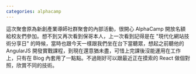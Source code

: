 ```yaml
---
categories: alphacamp
---
```


這次聚會原為新創產業導師社群聚會的內部活動，很開心 AlphaCamp 開放名額給校友們參加。想不到又再次看到保哥本人，上一次看到記得是在 "現代化網站技術分享日" 的時候，當時也跟今天一樣跟我們坐在台下當聽眾，想起之前聽他的 AngularJS 開發實戰課程，到現在還意猶未盡，可惜上完課後沒能運用在工作上，只有在 Blog 內套用了一點點。不過剛好可以跟最近正在摸索的 React 做個對照，欣賞不同的技術。
